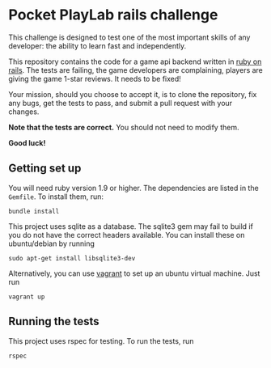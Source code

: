 Pocket PlayLab rails challenge
==============================

This challenge is designed to test one of the most important skills of any
developer: the ability to learn fast and independently.

This repository contains the code for a game api backend written in [ruby on
rails](http://rubyonrails.org/). The tests are failing, the game developers are
complaining, players are giving the game 1-star reviews. It needs to be fixed!

Your mission, should you choose to accept it, is to clone the repository, fix
any bugs, get the tests to pass, and submit a pull request with your changes.

**Note that the tests are correct.** You should not need to modify them.

**Good luck!**


Getting set up
--------------

You will need ruby version 1.9 or higher. The dependencies are listed in the
`Gemfile`. To install them, run:

    bundle install

This project uses sqlite as a database. The sqlite3 gem may fail to build if you
do not have the correct headers available. You can install these on
ubuntu/debian by running

    sudo apt-get install libsqlite3-dev

Alternatively, you can use [vagrant](https://www.vagrantup.com/) to set up an
ubuntu virtual machine. Just run

    vagrant up


Running the tests
-----------------

This project uses rspec for testing. To run the tests, run

    rspec
